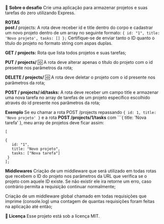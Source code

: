 
   
:rocket: **Sobre o desafio**
Crie uma aplicação para armazenar projetos e suas tarefas do zero utilizando Express.

**ROTAS**  
**post /** projects: A rota deve receber id e title dentro do corpo e cadastrar um novo projeto dentro de um array no seguinte formato: ```{ id: "1", title: 'Novo projeto', tasks: [] };``` Certifique-se de enviar tanto o ID quanto o título do projeto no formato string com aspas duplas.

**GET / projects:** Rota que lista todos projetos e suas tarefas;

**PUT / projects/** 🆔 A rota deve alterar apenas o título do projeto com o id presente nos parâmetros da rota;

**DELETE / projects/** 🆔 A rota deve deletar o projeto com o id presente nos parâmetros da rota;

**POST / projects/:id/tasks:** A rota deve receber um campo title e armazenar uma nova tarefa no array de tarefas de um projeto específico escolhido através do id presente nos parâmetros da rota;

**Exemplo**
Se eu chamar a rota POST /projects repassando ```{ id: 1, title: 'Novo projeto' }``` e a rota **POST /projects/1/tasks** com ```{ title: 'Nova tarefa' }, meu array de projetos deve ficar assim:

```
[

{
   id: "1",
   title: "Novo projeto",
   tasks: ["Nova tarefa"]
 }
];
```

**Middlewares**
Criação de um middleware que será utilizado em todas rotas que recebem o ID do projeto nos parâmetros da URL que verifica se o projeto com aquele ID existe. Se não existir ele ira retorne um erro, caso contrário permita a requisição continuar normalmente;

Criação de um middleware global chamado em todas requisições que imprime (console.log) uma contagem de quantas requisições foram feitas na aplicação até então;

**📝 Licença**
Esse projeto está sob a licença MIT.
